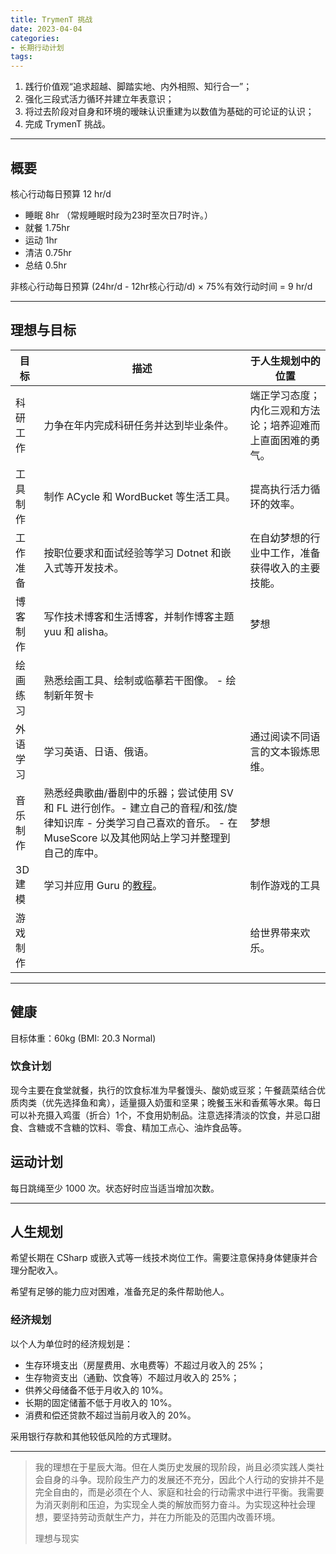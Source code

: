 ```yaml
---
title: TrymenT 挑战
date: 2023-04-04
categories:
- 长期行动计划
tags:
---
```


1. 践行价值观“追求超越、脚踏实地、内外相照、知行合一”；
2. 强化三段式活力循环并建立年表意识；
3. 将过去阶段对自身和环境的暧昧认识重建为以数值为基础的可论证的认识；
4. 完成 TrymenT 挑战。

---

## 概要

核心行动每日预算 12 hr/d

- 睡眠 8hr （常规睡眠时段为23时至次日7时许。）
- 就餐 1.75hr
- 运动 1hr
- 清洁 0.75hr
- 总结 0.5hr

非核心行动每日预算 (24hr/d - 12hr核心行动/d) × 75%有效行动时间 = 9 hr/d

---

## 理想与目标

| 目标 | 描述 | 于人生规划中的位置 |
| --- | --- | --- |
| 科研工作 | 力争在年内完成科研任务并达到毕业条件。 | 端正学习态度；内化三观和方法论；培养迎难而上直面困难的勇气。 |
| 工具制作 | 制作 ACycle 和 WordBucket 等生活工具。 | 提高执行活力循环的效率。 |
| 工作准备 | 按职位要求和面试经验等学习 Dotnet 和嵌入式等开发技术。 | 在自幼梦想的行业中工作，准备获得收入的主要技能。 |
| 博客制作 | 写作技术博客和生活博客，并制作博客主题 yuu 和 alisha。 | 梦想 |
| 绘画练习 | 熟悉绘画工具、绘制或临摹若干图像。 - 绘制新年贺卡 | |
| 外语学习 | 学习英语、日语、俄语。 | 通过阅读不同语言的文本锻炼思维。 |
| 音乐制作 | 熟悉经典歌曲/番剧中的乐器；尝试使用 SV 和 FL 进行创作。- 建立自己的音程/和弦/旋律知识库 - 分类学习自己喜欢的音乐。 - 在 MuseScore 以及其他网站上学习并整理到自己的库中。 | 梦想  |
| 3D 建模 | 学习并应用 Guru 的[教程](https://www.bilibili.com/video/BV1az4y1X7Tr)。 | 制作游戏的工具 |
| 游戏制作 | | 给世界带来欢乐。 |

---

## 健康

目标体重：60kg (BMI: 20.3 Normal)

### 饮食计划

现今主要在食堂就餐，执行的饮食标准为早餐馒头、酸奶或豆浆；午餐蔬菜结合优质肉类（优先选择鱼和禽），适量摄入奶蛋和坚果；晚餐玉米和香蕉等水果。每日可以补充摄入鸡蛋（折合）1个，不食用奶制品。注意选择清淡的饮食，并忌口甜食、含糖或不含糖的饮料、零食、精加工点心、油炸食品等。

## 运动计划

每日跳绳至少 1000 次。状态好时应当适当增加次数。

---

## 人生规划

希望长期在 CSharp 或嵌入式等一线技术岗位工作。需要注意保持身体健康并合理分配收入。

希望有足够的能力应对困难，准备充足的条件帮助他人。

### 经济规划

以个人为单位时的经济规划是：

- 生存环境支出（房屋费用、水电费等）不超过月收入的 25%；
- 生存物资支出（通勤、饮食等）不超过月收入的 25%；
- 供养父母储备不低于月收入的 10%。
- 长期的固定储蓄不低于月收入的 10%。
- 消费和偿还贷款不超过当前月收入的 20%。

采用银行存款和其他较低风险的方式理财。

---

> 我的理想在于星辰大海。但在人类历史发展的现阶段，尚且必须实践人类社会自身的斗争。现阶段生产力的发展还不充分，因此个人行动的安排并不是完全自由的，而是必须在个人、家庭和社会的行动需求中进行平衡。我需要为消灭剥削和压迫，为实现全人类的解放而努力奋斗。为实现这种社会理想，要坚持劳动贡献生产力，并在力所能及的范围内改善环境。
>
> 理想与现实
